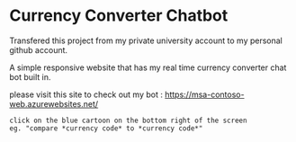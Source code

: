 # Currency Converter Chatbot

Transfered this project from my private university account to my personal github account.

A simple responsive website that has my real time currency converter chat bot built in.

please visit this site to check out my bot : https://msa-contoso-web.azurewebsites.net/

    click on the blue cartoon on the bottom right of the screen
    eg. "compare *currency code* to *currency code*"


